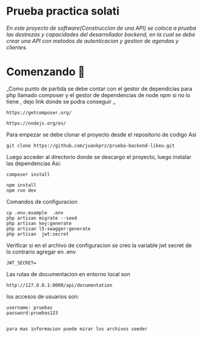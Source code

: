 # Prueba practica solati

_En este proyecto de software(Construccion de una API) se coloca a prueba las destrezas y capacidades del desarrollador backend, en la cual se debe crear una API con metodos de autenticacion y  gestion de agendas y clientes._

# Comenzando 🚀


_Como punto de partida  se debe contar con el gestor de dependicias para php llamado composer y el gestor de dependencias de node npm si no lo tiene , dejo link donde se podra conseguir _

```
https://getcomposer.org/

https://nodejs.org/es/
```

Para empezar se debe  clonar  el proyecto desde el repositorio de codigo  Asi 

```
git clone https://github.com/juankprz/prueba-backend-likeu.git
```
Luego acceder al directorio donde se descargo el proyecto, luego instalar las dependencias  Asi: 

```
composer install

npm install
npm run dev
```
Comandos de configuracion 
```
cp .env.example  .env
php artisan migrate --seed
php artisan key:generate
php artisan l5-swagger:generate 
php artisan  jwt:secret 
```
Verificar si en el archivo de configuracion se creo la variable jwt secret de lo contrario agregar en .env
```
JWT_SECRET=
```

Las rutas de documentacion en entorno local son
```
http://127.0.0.1:8000/api/documentation
```

los accesos de usuarios son:

```
username: pruebas
password:pruebas123


para mas informacion puede mirar los archivos seeder
